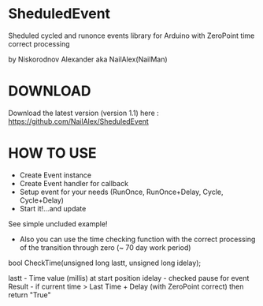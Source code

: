 SheduledEvent
=====================

Sheduled cycled and runonce events library for Arduino with ZeroPoint time correct processing

by Niskorodnov Alexander aka NailAlex(NailMan)

DOWNLOAD
=====================

Download the latest version (version 1.1) here :
https://github.com/NailAlex/SheduledEvent


HOW TO USE
=====================

- Create Event instance
- Create Event handler for callback
- Setup event for your needs (RunOnce, RunOnce+Delay, Cycle, Cycle+Delay)
- Start it!...and update

See simple uncluded example!

- Also you can use the time checking function with the correct processing of the transition through zero (~ 70 day work period)

bool CheckTime(unsigned long lastt, unsigned long idelay);

lastt - Time value (millis) at start position
idelay - checked pause for event
Result - if current time > Last Time + Delay (with ZeroPoint correct) then return "True"

